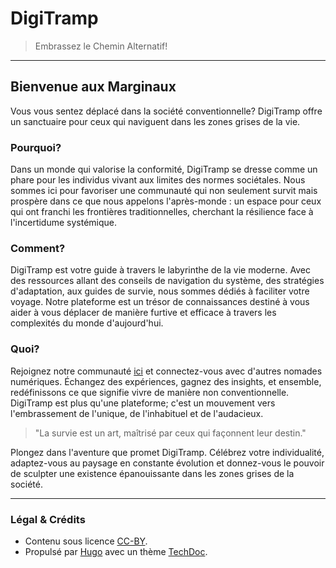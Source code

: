 # DigiTramp
> Embrassez le Chemin Alternatif!

---

## Bienvenue aux Marginaux

Vous vous sentez déplacé dans la société conventionnelle? DigiTramp offre un sanctuaire pour ceux qui naviguent dans les zones grises de la vie.

### Pourquoi?
Dans un monde qui valorise la conformité, DigiTramp se dresse comme un phare pour les individus vivant aux limites des normes sociétales. Nous sommes ici pour favoriser une communauté qui non seulement survit mais prospère dans ce que nous appelons l'après-monde : un espace pour ceux qui ont franchi les frontières traditionnelles, cherchant la résilience face à l'incertidume systémique.

### Comment?
DigiTramp est votre guide à travers le labyrinthe de la vie moderne. Avec des ressources allant des conseils de navigation du système, des stratégies d'adaptation, aux guides de survie, nous sommes dédiés à faciliter votre voyage. Notre plateforme est un trésor de connaissances destiné à vous aider à vous déplacer de manière furtive et efficace à travers les complexités du monde d'aujourd'hui.

### Quoi?
Rejoignez notre communauté [ici](https://discord.gg/pm96w5n3eC) et connectez-vous avec d'autres nomades numériques. Échangez des expériences, gagnez des insights, et ensemble, redéfinissons ce que signifie vivre de manière non conventionnelle. DigiTramp est plus qu'une plateforme; c'est un mouvement vers l'embrassement de l'unique, de l'inhabituel et de l'audacieux.

> "La survie est un art, maîtrisé par ceux qui façonnent leur destin."

Plongez dans l'aventure que promet DigiTramp. Célébrez votre individualité, adaptez-vous au paysage en constante évolution et donnez-vous le pouvoir de sculpter une existence épanouissante dans les zones grises de la société.

---

### Légal & Crédits

- Contenu sous licence [CC-BY](https://github.com/Ack-Ninja/digitramp.org/blob/main/LICENSE).
- Propulsé par [Hugo](https://gohugo.io) avec un thème [TechDoc](https://github.com/moul/hugo-theme-techdoc).
